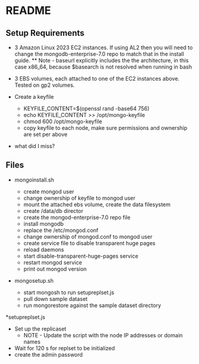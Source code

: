 # README

## Setup Requirements

* 3 Amazon Linux 2023 EC2 instances.  If using AL2 then you will need to change the mongodb-enterprise-7.0 repo to match that in the install guide.
** Note - baseurl explicitly includes the the architecture, in this case x86_64, because $basearch is not resolved when running in bash

* 3 EBS volumes, each attached to one of the EC2 instances above.  Tested on gp2 volumes.

* Create a keyfile
  * KEYFILE_CONTENT=$(openssl rand -base64 756)
  * echo KEYFILE_CONTENT >> /opt/mongo-keyfile
  * chmod 600 /opt/mongo-keyfile
  * copy keyfile to each node, make sure permissions and ownership are set per above

* what did I miss?

## Files

* mongoinstall.sh
  * create mongod user
  * change ownership of keyfile to mongod user
  * mount the attached ebs volume, create the data filesystem
  * create /data/db director
  * create the mongod-enterprise-7.0 repo file
  * install mongodb
  * replace the /etc/mongod.conf
  * change ownership of mongod.conf to mongod user
  * create service file to disable transparent huge pages
  * reload daemons
  * start disable-transparent-huge-pages service
  * restart mongod service
  * print out mongod version

* mongosetup.sh
  * start mongosh to run setupreplset.js
  * pull down sample dataset
  * run mongorestore against the sample dataset directory
 
*setupreplset.js
  * Set up the replicaset
    * NOTE - Update the script with the node IP addresses or domain names
  * Wait for 120 s for replset to be initialized
  * create the admin password
